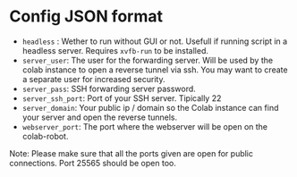 # Config JSON format

* `headless` : Wether to run without GUI or not. Usefull if running script in a headless server. Requires `xvfb-run` to be installed.
* `server_user`:  The user for the forwarding server. Will be used by the colab instance to open a reverse tunnel via ssh. You may want to create a separate user for increased security.
* `server_pass`:  SSH forwarding server password.
* `server_ssh_port`: Port of your SSH server. Tipically 22
* `server_domain`: Your public ip / domain so the Colab instance can find your server and open the reverse tunnels.
* `webserver_port`: The port where the webserver will be open on the colab-robot. 


Note: Please make sure that all the ports given are open for public connections. Port 25565 should be open too.

